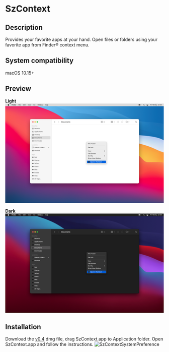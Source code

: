 # SzContext
## Description
Provides your favorite apps at your hand. 
Open files or folders using your favorite app from Finder® context menu. 

## System compatibility 
macOS 10.15+ 

## Preview
**Light**
![SzContextDropdown](images/SzContextLight.png)

**Dark**
![SzContextDropdown](images/SzContextDark.png)

## Installation
Download the [v0.4](https://github.com/RoadToDream/SzContext/releases/download/0.4/SzContext.dmg) dmg file, drag SzContext.app to Application folder. Open SzContext.app and follow the instructions.
![SzContextSystemPreference](images/SzContextLightIntro.png)


